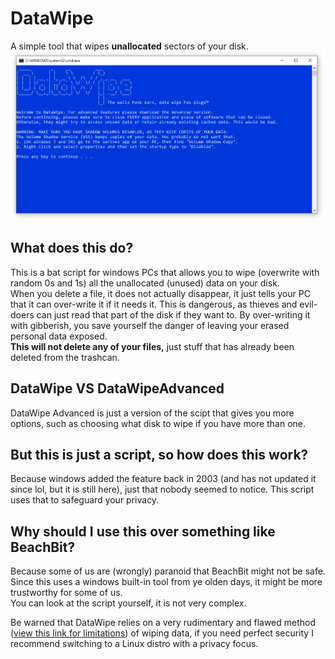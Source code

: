 # DataWipe
A simple tool that wipes **unallocated** sectors of your disk.  
![alt text](https://raw.githubusercontent.com/randoomx8/DataWipe/main/splash.PNG)

## What does this do?
This is a bat script for windows PCs that allows you to wipe (overwrite with random 0s and 1s) all the unallocated (unused) data on your disk.  
When you delete a file, it does not actually disappear, it just tells your PC that it can over-write it if it needs it. This is dangerous, as thieves and evil-doers can just read that part of the disk if they want to. By over-writing it with gibberish, you save yourself the danger of leaving your erased personal data exposed.  
**This will not delete any of your files,** just stuff that has already been deleted from the trashcan.

## DataWipe VS DataWipeAdvanced
DataWipe Advanced is just a version of the scipt that gives you more options, such as choosing what disk to wipe if you have more than one.  

## But this is just a script, so how does this work?
Because windows added the feature back in 2003 (and has not updated it since lol, but it is still here), just that nobody seemed to notice. This script uses that to safeguard your privacy.

## Why should I use this over something like BeachBit?
Because some of us are (wrongly) paranoid that BeachBit might not be safe. Since this uses a windows built-in tool from ye olden days, it might be more trustworthy for some of us.  
You can look at the script yourself, it is not very complex.  

Be warned that DataWipe relies on a very rudimentary and flawed method ([view this link for limitations](https://security.stackexchange.com/questions/206257/how-secure-is-the-windows-cipher-command)) of wiping data, if you need perfect security I recommend switching to a Linux distro with a privacy focus.

